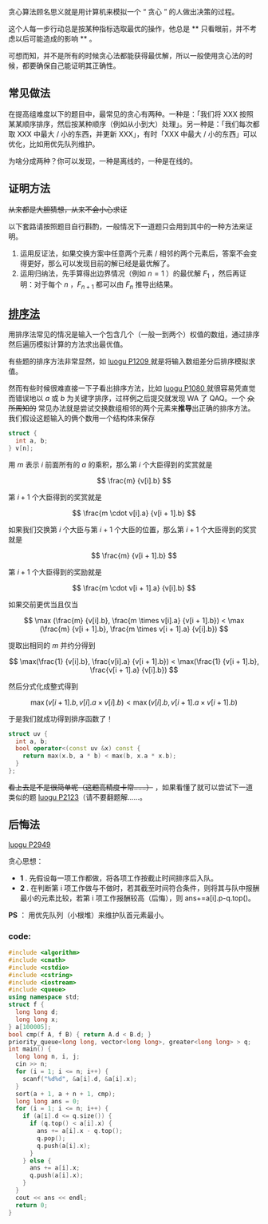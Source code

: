 贪心算法顾名思义就是用计算机来模拟一个 “ 贪心 ” 的人做出决策的过程。

这个人每一步行动总是按某种指标选取最优的操作，他总是 ** 只看眼前，并不考虑以后可能造成的影响 ** 。

可想而知，并不是所有的时候贪心法都能获得最优解，所以一般使用贪心法的时候，都要确保自己能证明其正确性。

## 常见做法

在提高组难度以下的题目中，最常见的贪心有两种。一种是：「我们将 XXX 按照某某顺序排序，然后按某种顺序（例如从小到大）处理」。另一种是：「我们每次都取 XXX 中最大 / 小的东西，并更新 XXX」，有时「XXX 中最大 / 小的东西」可以优化，比如用优先队列维护。

为啥分成两种？你可以发现，一种是离线的，一种是在线的。

## 证明方法

~~从来都是大胆猜想，从来不会小心求证~~

以下套路请按照题目自行斟酌，一般情况下一道题只会用到其中的一种方法来证明。

1. 运用反证法，如果交换方案中任意两个元素 / 相邻的两个元素后，答案不会变得更好，那么可以发现目前的解已经是最优解了。
2. 运用归纳法，先手算得出边界情况（例如 $n = 1$ ）的最优解 $F_1$ ，然后再证明：对于每个 $n$ ，$F_{n+1}$ 都可以由 $F_{n}$ 推导出结果。

## [排序法](https://goldimax.github.io/atricle.html?5b82a0a49f54540031c06bd8)

用排序法常见的情况是输入一个包含几个（一般一到两个）权值的数组，通过排序然后遍历模拟计算的方法求出最优值。

有些题的排序方法非常显然，如 [ luogu P1209 ](https://www.luogu.org/problemnew/show/P1209) 就是将输入数组差分后排序模拟求值。

然而有些时候很难直接一下子看出排序方法，比如 [ luogu P1080 ](https://www.luogu.org/problemnew/show/P1080) 就很容易凭直觉而错误地以 $a$ 或 $b$ 为关键字排序，过样例之后提交就发现 WA 了 QAQ。一个 ~~众所周知的~~ 常见办法就是尝试交换数组相邻的两个元素来**推导**出正确的排序方法。我们假设这题输入的俩个数用一个结构体来保存

```c++
struct {
  int a, b;
} v[n];
```

用 $m$ 表示 $i$ 前面所有的 $a$ 的乘积，那么第 $i$ 个大臣得到的奖赏就是 

$$
\frac{m} {v[i].b}
$$

第 $i + 1$ 个大臣得到的奖赏就是 

$$
\frac{m \cdot v[i].a} {v[i + 1].b}
$$

如果我们交换第 $i$ 个大臣与第 $i + 1$ 个大臣的位置，那么第 $i + 1$ 个大臣得到的奖赏就是 

$$
\frac{m} {v[i + 1].b}
$$

第 $i + 1$ 个大臣得到的奖励就是 

$$
\frac{m \cdot v[i + 1].a} {v[i].b}
$$

如果交前更优当且仅当 

$$
\max (\frac{m} {v[i].b}, \frac{m \times v[i].a} {v[i + 1].b})  < \max (\frac{m} {v[i + 1].b}, \frac{m \times v[i + 1].a} {v[i].b})
$$

提取出相同的 $m$ 并约分得到 

$$
\max(\frac{1} {v[i].b}, \frac{v[i].a} {v[i + 1].b}) < \max(\frac{1} {v[i + 1].b}, \frac{v[i + 1].a} {v[i].b})
$$

然后分式化成整式得到 

$$
\max(v[i + 1].b, v[i].a \times v[i].b) < \max(v[i].b, v[i + 1].a \times v[i + 1].b)
$$

于是我们就成功得到排序函数了！

```c++
struct uv {
  int a, b;
  bool operator<(const uv &x) const {
    return max(x.b, a * b) < max(b, x.a * x.b);
  }
};
```

~~看上去是不是很简单呢（这题高精度卡常……）~~ ，如果看懂了就可以尝试下一道类似的题 [luogu P2123](https://www.luogu.org/problemnew/show/P2123)（请不要翻题解……。

## 后悔法

[luogu P2949](https://www.luogu.org/problemnew/show/P2949)

贪心思想：

- **1** . 先假设每一项工作都做，将各项工作按截止时间排序后入队。      
- **2** . 在判断第 i 项工作做与不做时，若其截至时间符合条件，则将其与队中报酬最小的元素比较，若第 i 项工作报酬较高（后悔），则 ans+=a[i].p-q.top()。      

**PS** ： 用优先队列（小根堆）来维护队首元素最小。          

### code:

```cpp
#include <algorithm>
#include <cmath>
#include <cstdio>
#include <cstring>
#include <iostream>
#include <queue>
using namespace std;
struct f {
  long long d;
  long long x;
} a[100005];
bool cmp(f A, f B) { return A.d < B.d; }
priority_queue<long long, vector<long long>, greater<long long> > q;
int main() {
  long long n, i, j;
  cin >> n;
  for (i = 1; i <= n; i++) {
    scanf("%d%d", &a[i].d, &a[i].x);
  }
  sort(a + 1, a + n + 1, cmp);
  long long ans = 0;
  for (i = 1; i <= n; i++) {
    if (a[i].d <= q.size()) {
      if (q.top() < a[i].x) {
        ans += a[i].x - q.top();
        q.pop();
        q.push(a[i].x);
      }
    } else {
      ans += a[i].x;
      q.push(a[i].x);
    }
  }
  cout << ans << endl;
  return 0;
}
```
